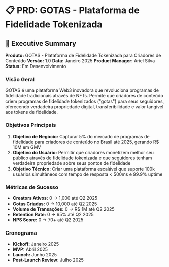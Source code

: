 # 📋 PRD: GOTAS - Plataforma de Fidelidade Tokenizada

## 🎯 Executive Summary

**Produto:** GOTAS - Plataforma de Fidelidade Tokenizada para Criadores de Conteúdo
**Versão:** 1.0
**Data:** Janeiro 2025
**Product Manager:** Ariel Silva
**Status:** Em Desenvolvimento

### Visão Geral
GOTAS é uma plataforma Web3 inovadora que revoluciona programas de fidelidade tradicionais através de NFTs. Permite que criadores de conteúdo criem programas de fidelidade tokenizados ("gotas") para seus seguidores, oferecendo verdadeira propriedade digital, transferibilidade e valor tangível aos tokens de fidelidade.

### Objetivos Principais
1. **Objetivo de Negócio:** Capturar 5% do mercado de programas de fidelidade para criadores de conteúdo no Brasil até 2025, gerando R$ 10M em GMV
2. **Objetivo do Usuário:** Permitir que criadores monetizem melhor seu público através de fidelidade tokenizada e que seguidores tenham verdadeira propriedade sobre seus pontos de fidelidade
3. **Objetivo Técnico:** Criar uma plataforma escalável que suporte 100k usuários simultâneos com tempo de resposta < 500ms e 99.9% uptime

### Métricas de Sucesso
- **Creators Ativos:** 0 → 1,000 até Q2 2025
- **Gotas Criadas:** 0 → 10,000 até Q2 2025
- **Volume de Transações:** 0 → R$ 1M até Q2 2025
- **Retention Rate:** 0 → 65% até Q2 2025
- **NPS Score:** 0 → 70+ até Q2 2025

### Cronograma
- **Kickoff:** Janeiro 2025
- **MVP:** Abril 2025
- **Launch:** Junho 2025
- **Post-Launch Review:** Julho 2025 